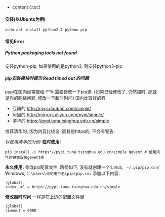 ---
---

* content
{:toc}

#### 安装(以Ubuntu为例)

```
sudo apt install python2.7 python-pip
```

#### 常见Error

##### Python packaging tools not found

安装python-pip, 如果使用的是python3, 则安装python3-pip

##### pip安装模块时提示 Read timed out 的问题

pypi在国内经常被墙.f**k
需要修改一下pip源. (如果已经修改了, 仍然超时, 那就是你的网络问题, 修改一下超时时间)
国内比较好的有
* 豆瓣的 http://pypi.douban.com/simple/
* 阿里的 http://mirrors.aliyun.com/pypi/simple/
* 清华的 https://pypi.tuna.tsinghua.edu.cn/simple

推荐清华的, 因为内容比较全, 而且是https的, 不会有警告.

_以使用清华的为例:_
**临时使用:**
```
pip install -i https://pypi.tuna.tsinghua.edu.cn/simple gevent # 使用清华的镜像安装gevent库
```
**永久使用:**
修改pip配置文件, 路径如下, 没有就创建一个
Linux, ` ~/.pip/pip.conf`
Windows, `C:\Users\你的用户名\pip\pip.ini`
添加以下内容:
```
[global]
index-url = https://pypi.tuna.tsinghua.edu.cn/simple
```

**修改超时时间**
一样是在上边的配置文件里
```
[global]
timeout = 6000
```
